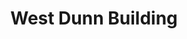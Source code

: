 ---
categories:
- '1974'
events:
- audio_id: sa-rwb-018
  building: West Dunn Building
  categories: west-dunn-building
  description: In 1974, African American students called for a new cultural center.
    Student Body President Terry Carroll presented a "four point" request to Chancellor
    Caldwell, which included a request for the first floor of the Print Shop to be
    turned over to the Society of Afro-American Culture for an African American Cultural
    Center. Banks C. Talley, dean of student affairs, complied with this request.
  event_decade: '1970'
  event_id: '64'
  excerpt: In 1974, African American students called for a new cultural center. Student
    Body President Terry Carroll presented a "four point" request to Chancellor Caldwell,
    which included a request for the first floor of the Print Shop to be turned over
    to the Society of Afro-American Culture for an African American Cultural Center.
    Banks C. Talley, dean of student affairs, complied with this request.
  iiif_crop: null
  image id (orig): si-ag1988-p121-howell
  image_caption: null
  image_id: si-ag1988-p121-howell
  image_type: null
  redirect_from: /events/39/index.html
  start_date: 01/01/1974
  title: New African American Cultural Center
  year: '1974'
lat: '35.786148'
layout: post
lng: '-78.675343'
order: 27
permalink: places/west-dunn-building/
place: west-dunn-building
title: West Dunn Building

---